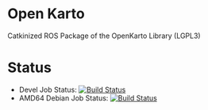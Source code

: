 # Open Karto

Catkinized ROS Package of the OpenKarto Library (LGPL3)

# Status

 * Devel Job Status: [![Build Status](http://build.ros.org/buildStatus/icon?job=Mdev__open_karto__ubuntu_bionic_amd64)](http://build.ros.org/job/Mdev__open_karto__ubuntu_bionic_amd64/)
 * AMD64 Debian Job Status: [![Build Status](http://build.ros.org/buildStatus/icon?job=Mbin_uB64__open_karto__ubuntu_bionic_amd64__binary)](http://build.ros.org/job/Mbin_uB64__open_karto__ubuntu_bionic_amd64__binary/)
